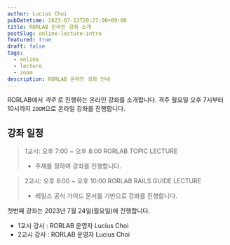 ```yaml
---
author: Lucius Choi
pubDatetime: 2023-07-13T20:27:00+09:00
title: RORLAB 온라인 강좌 소개
postSlug: online-lecture-intro
featured: true
draft: false
tags:
  - online
  - lecture
  - zoom
description: RORLAB 온라인 강좌 안내
---
```


RORLAB에서 _격주_ 로 진행하는 온라인 강좌를 소개합니다.
격주 월요일 오후 7시부터 10시까지 `ZOOM`으로 온라일 강좌를 진행합니다.

## 강좌 일정

> 1교시: 오후 7:00 ~ 오후 8:00 RORLAB TOPIC LECTURE
>
> - 주제를 정하여 강좌를 진행합니다.

> 2교시: 오후 8:00 ~ 오후 10:00 RORLAB RAILS GUIDE LECTURE
>
> - 레일스 공식 가이드 문서를 기반으로 강좌를 진행합니다.

첫번째 강좌는 2023년 7월 24일(월요일)에 진행합니다.

- 1교시 강사 : RORLAB 운영자 Lucius Choi
- 2교시 강사 : RORLAB 운영자 Lucius Choi
